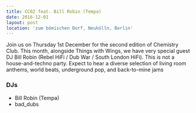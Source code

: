 ```yaml
---
title: CC02 feat. Bill Robin (Tempa)
date: 2016-12-01
layout: post
location: 'zum bömischen Dorf, Neukölln, Berlin' 
---
```


Join us on Thursday 1st December for the second edition of Chemistry Club. This month, alongside Things with Wings, we have very special guest DJ Bill Robin (Rebel HiFi / Dub War / South London HiFi).
This is not a house-and-techno party. Expect to hear a diverse selection of living room anthems, world beats, underground pop, and back-to-mine jams

### DJs
- Bill Robin (Tempa)
- bad_dubs
